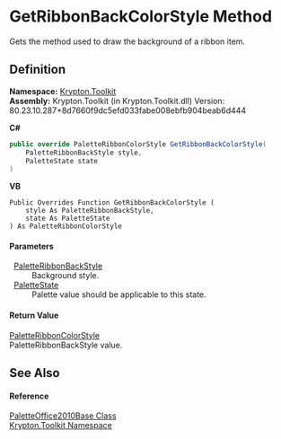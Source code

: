 # GetRibbonBackColorStyle Method


Gets the method used to draw the background of a ribbon item.



## Definition
**Namespace:** <a href="79d2eac2-21f4-54ff-7552-b20c33c30600.md">Krypton.Toolkit</a>  
**Assembly:** Krypton.Toolkit (in Krypton.Toolkit.dll) Version: 80.23.10.287+8d7660f9dc5efd033fabe008ebfb904beab6d444

**C#**
``` C#
public override PaletteRibbonColorStyle GetRibbonBackColorStyle(
	PaletteRibbonBackStyle style,
	PaletteState state
)
```
**VB**
``` VB
Public Overrides Function GetRibbonBackColorStyle ( 
	style As PaletteRibbonBackStyle,
	state As PaletteState
) As PaletteRibbonColorStyle
```



#### Parameters
<dl><dt>  <a href="d5452c18-02bd-0545-6976-287e4df5184f.md">PaletteRibbonBackStyle</a></dt><dd>Background style.</dd><dt>  <a href="93e626cd-00cf-240e-06c6-ab4d47e982ba.md">PaletteState</a></dt><dd>Palette value should be applicable to this state.</dd></dl>

#### Return Value
<a href="1fdbe521-653f-3585-8cf5-4848a5fc6ed8.md">PaletteRibbonColorStyle</a>  
PaletteRibbonBackStyle value.

## See Also


#### Reference
<a href="49b1d046-0aab-ed25-92bc-a2b788783a72.md">PaletteOffice2010Base Class</a>  
<a href="79d2eac2-21f4-54ff-7552-b20c33c30600.md">Krypton.Toolkit Namespace</a>  
